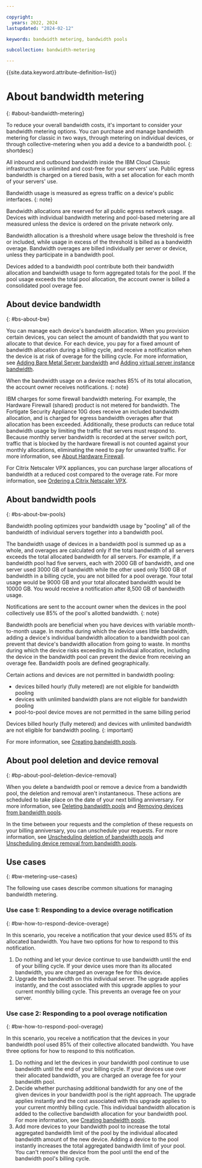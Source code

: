 ```yaml
---

copyright:
  years: 2022, 2024
lastupdated: "2024-02-12"

keywords: bandwidth metering, bandwidth pools

subcollection: bandwidth-metering

---
```


{{site.data.keyword.attribute-definition-list}}

# About bandwidth metering
{: #about-bandwidth-metering}

To reduce your overall bandwidth costs, it's important to consider your bandwidth metering options. You can purchase and manage bandwidth metering for classic in two ways, through metering on individual devices, or through collective-metering when you add a device to a bandwidth pool.
{: shortdesc}

All inbound and outbound bandwidth inside the IBM Cloud Classic infrastructure is unlimited and cost-free for your servers' use. Public egress bandwidth is charged on a tiered basis, with a set allocation for each month of your servers' use.

Bandwidth usage is measured as egress traffic on a device's public interfaces.
{: note}

Bandwidth allocations are reserved for all public egress network usage. Devices with individual bandwidth metering and pool-based metering are all measured unless the device is ordered on the private network only.

Bandwidth allocation is a threshold where usage below the threshold is free or included, while usage in excess of the threshold is billed as a bandwidth overage. Bandwidth overages are billed individually per server or device, unless they participate in a bandwidth pool.

Devices added to a bandwidth pool contribute both their bandwidth allocation and bandwidth usage to form aggregated totals for the pool. If the pool usage exceeds the total pool allocation, the account owner is billed a consolidated pool overage fee.

## About device bandwidth
{: #bs-about-bw}

You can manage each device's bandwidth allocation. When you provision certain devices, you can select the amount of bandwidth that you want to allocate to that device. For each device, you pay for a fixed amount of bandwidth allocation during a billing cycle, and receive a notification when the device is at risk of overage for the billing cycle. For more information, see [Adding Bare Metal Server bandwidth](/docs/bandwidth-metering?topic=bandwidth-metering-how-to-add-and-upgrade-bare-metal-server-bw&interface=ui) and [Adding virtual server instance bandwidth](/docs/bandwidth-metering?topic=bandwidth-metering-how-to-add-and-upgrade-vsi-bw&interface=ui).

When the bandwidth usage on a device reaches 85% of its total allocation, the account owner receives notifications.
{: note}

IBM charges for some firewall bandwidth metering. For example, the Hardware Firewall (shared) product is not metered for bandwidth. The Fortigate Security Appliance 10G does receive an included bandwidth allocation, and is charged for egress bandwidth overages after that allocation has been exceeded. Additionally, these products can reduce total bandwidth usage by limiting the traffic that servers must respond to. Because monthly server bandwidth is recorded at the server switch port, traffic that is blocked by the hardware firewall is not counted against your monthly allocations, eliminating the need to pay for unwanted traffic. For more information, see [About Hardware Firewall](/docs/hardware-firewall-shared?topic=hardware-firewall-shared-about-hardware-firewall-shared-).

For Citrix Netscaler VPX appliances, you can purchase larger allocations of bandwidth at a reduced cost compared to the overage rate. For more information, see [Ordering a Citrix Netscaler VPX](/docs/citrix-netscaler-vpx?topic=citrix-netscaler-vpx-getting-started#ordering-a-citrix-netscaler-vpx).

## About bandwidth pools
{: #bs-about-bw-pools}

Bandwidth pooling optimizes your bandwidth usage by "pooling" all of the bandwidth of individual servers together into a bandwidth pool.

The bandwidth usage of devices in a bandwidth pool is summed up as a whole, and overages are calculated only if the total bandwidth of all servers exceeds the total allocated bandwidth for all servers. For example, if a bandwidth pool had five servers, each with 2000 GB of bandwidth, and one server used 3000 GB of bandwidth while the other used only 1500 GB of bandwidth in a billing cycle, you are not billed for a pool overage. Your total usage would be 9000 GB and your total allocated bandwidth would be 10000 GB. You would receive a notification after 8,500 GB of bandwidth usage.

Notifications are sent to the account owner when the devices in the pool collectively use 85% of the pool's allotted bandwidth.
{: note}

Bandwidth pools are beneficial when you have devices with variable month-to-month usage. In months during which the device uses little bandwidth, adding a device's individual bandwidth allocation to a bandwidth pool can prevent that device's bandwidth allocation from going to waste. In months during which the device risks exceeding its individual allocation, including the device in the bandwidth pool can prevent the device from receiving an overage fee. Bandwidth pools are defined geographically.

Certain actions and devices are not permitted in bandwidth pooling:
- devices billed hourly (fully metered) are not eligible for bandwidth pooling
- devices with unlimited bandwidth plans are not eligible for bandwidth pooling
- pool-to-pool device moves are not permitted in the same billing period

Devices billed hourly (fully metered) and devices with unlimited bandwidth are not eligible for bandwidth pooling.
{: important}

For more information, see [Creating bandwidth pools](/docs/bandwidth-metering?topic=bandwidth-metering-how-to-create-ibm-cloud-bandwidth-pools&interface=ui).

## About pool deletion and device removal
{: #bp-about-pool-deletion-device-removal}

When you delete a bandwidth pool or remove a device from a bandwidth pool, the deletion and removal aren't instantaneous. These actions are scheduled to take place on the date of your next billing anniversary. For more information, see [Deleting bandwidth pools](/docs/bandwidth-metering?topic=bandwidth-metering-how-to-delete-bw-pools&interface=ui) and [Removing devices from bandwidth pools](/docs/bandwidth-metering?topic=bandwidth-metering-how-to-remove-devices-from-bw-pools&interface=ui).

In the time between your requests and the completion of these requests on your billing anniversary, you can unschedule your requests. For more information, see [Unscheduling deletion of bandwidth pools](/docs/bandwidth-metering?topic=bandwidth-metering-how-to-unschedule-deletion-bw-pools&interface=ui) and [Unscheduling device removal from bandwidth pools](/docs/bandwidth-metering?topic=bandwidth-metering-how-to-unschedule-device-removal-from-bw-pools&interface=ui).

## Use cases
{: #bw-metering-use-cases}

The following use cases describe common situations for managing bandwidth metering.

### Use case 1: Responding to a device overage notification
{: #bw-how-to-respond-device-overage}

In this scenario, you receive a notification that your device used 85% of its allocated bandwidth. You have two options for how to respond to this notification.

1. Do nothing and let your device continue to use bandwidth until the end of your billing cycle. If your device uses more than its allocated bandwidth, you are charged an overage fee for this device.
1. Upgrade the bandwidth on this individual server. The upgrade applies instantly, and the cost associated with this upgrade applies to your current monthly billing cycle. This prevents an overage fee on your server.

### Use case 2: Responding to a pool overage notification
{: #bw-how-to-respond-pool-overage}

In this scenario, you receive a notification that the devices in your bandwidth pool used 85% of their collective allocated bandwidth. You have three options for how to respond to this notification.

1. Do nothing and let the devices in your bandwidth pool continue to use bandwidth until the end of your billing cycle. If your devices use over their allocated bandwidth, you are charged an overage fee for your bandwidth pool.
1. Decide whether purchasing additional bandwidth for any one of the given devices in your bandwidth pool is the right approach. The upgrade applies instantly and the cost associated with this upgrade applies to your current monthly billing cycle. This individual bandwidth allocation is added to the collective bandwidth allocation for your bandwidth pool. For more information, see [Creating bandwidth pools](/docs/bandwidth-metering?topic=bandwidth-metering-how-to-create-ibm-cloud-bandwidth-pools&interface=ui).
1. Add more devices to your bandwidth pool to increase the total aggregated bandwidth limit of the pool by the individual allocated bandwidth amount of the new device. Adding a device to the pool instantly increases the total aggregated bandwidth limit of your pool. You can't remove the device from the pool until the end of the bandwidth pool's billing cycle.
